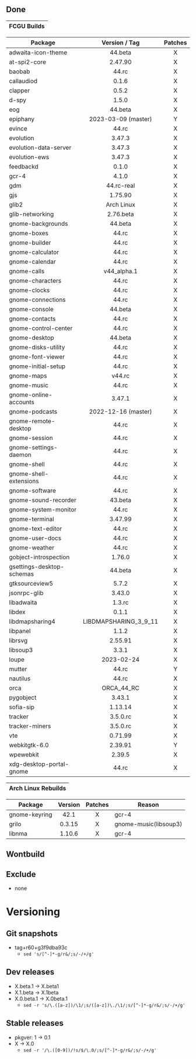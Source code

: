 ## Done
|  FCGU Builds  |
|:-------------:|

| Package                   |  Version / Tag  | Patches |
|---------------------------|:---------------:|:-------:|
| adwaita-icon-theme        | 44.beta         |    X    |
| at-spi2-core              | 2.47.90         |    X    |
| baobab                    | 44.rc           |    X    |
| callaudiod                | 0.1.6           |    X    |
| clapper                   | 0.5.2           |    X    |
| d-spy                     | 1.5.0           |    X    |
| eog                       | 44.beta         |    X    |
| epiphany                  | 2023-03-09 (master)|    Y    |
| evince                    | 44.rc           |    X    |
| evolution                 | 3.47.3          |    X    |
| evolution-data-server     | 3.47.3          |    X    |
| evolution-ews             | 3.47.3          |    X    |
| feedbackd                 | 0.1.0           |    X    |
| gcr-4                     | 4.1.0           |    X    |
| gdm                       | 44.rc-real      |    X    |
| gjs                       | 1.75.90         |    X    |
| glib2                     | Arch Linux      |    X    |
| glib-networking           | 2.76.beta       |    X    |
| gnome-backgrounds         | 44.beta         |    X    |
| gnome-boxes               | 44.rc           |    X    |
| gnome-builder             | 44.rc           |    X    |
| gnome-calculator          | 44.rc           |    X    |
| gnome-calendar            | 44.rc           |    X    |
| gnome-calls               | v44_alpha.1     |    X    |
| gnome-characters          | 44.rc           |    X    |
| gnome-clocks              | 44.rc           |    X    |
| gnome-connections         | 44.rc           |    X    |
| gnome-console             | 44.beta         |    X    |
| gnome-contacts            | 44.rc           |    X    |
| gnome-control-center      | 44.rc           |    X    |
| gnome-desktop             | 44.beta         |    X    |
| gnome-disks-utility       | 44.rc           |    X    |
| gnome-font-viewer         | 44.rc           |    X    |
| gnome-initial-setup       | 44.rc           |    X    |
| gnome-maps                | v44.rc          |    X    |
| gnome-music               | 44.rc           |    X    |
| gnome-online-accounts     | 3.47.1          |    X    |
| gnome-podcasts            | 2022-12-16 (master)|    X    |
| gnome-remote-desktop      | 44.rc           |    X    |
| gnome-session             | 44.rc           |    X    |
| gnome-settings-daemon     | 44.rc           |    X    |
| gnome-shell               | 44.rc           |    X    |
| gnome-shell-extensions    | 44.rc           |    X    |
| gnome-software            | 44.rc           |    X    |
| gnome-sound-recorder      | 43.beta         |    X    |
| gnome-system-monitor      | 44.rc           |    X    |
| gnome-terminal            | 3.47.99         |    X    |
| gnome-text-editor         | 44.rc           |    X    |
| gnome-user-docs           | 44.rc           |    X    |
| gnome-weather             | 44.rc           |    X    |
| gobject-introspection     | 1.76.0          |    X    |
| gsettings-desktop-schemas | 44.beta         |    X    |
| gtksourceview5            | 5.7.2           |    X    |
| jsonrpc-glib              | 3.43.0          |    X    |
| libadwaita                | 1.3.rc          |    X    |
| libdex                    | 0.1.1           |    X    |
| libdmapsharing4           | LIBDMAPSHARING_3_9_11|    X    |
| libpanel                  | 1.1.2           |    X    |
| librsvg                   | 2.55.91         |    X    |
| libsoup3                  | 3.3.1           |    X    |
| loupe                     | 2023-02-24      |    X    |
| mutter                    | 44.rc           |    Y    |
| nautilus                  | 44.rc           |    X    |
| orca                      | ORCA_44_RC      |    X    |
| pygobject                 | 3.43.1          |    X    |
| sofia-sip                 | 1.13.14         |    X    |
| tracker                   | 3.5.0.rc        |    X    |
| tracker-miners            | 3.5.0.rc        |    X    |
| vte                       | 0.71.99         |    X    |
| webkitgtk-6.0             | 2.39.91         |    Y    |
| wpewebkit                 | 2.39.5          |    X    |
| xdg-desktop-portal-gnome  | 44.rc           |    X    |


|  Arch Linux Rebuilds  |
|:---------------------:|

| Package       |  Version  | Patches | Reason |
|---------------|:---------:|:-------:|--------|
| gnome-keyring | 42.1      |    X    | gcr-4  |
| grilo         | 0.3.15    |    X    | gnome-music(libsoup3) |
| libnma        | 1.10.6    |    X    | gcr-4  |



## Wontbuild

## Exclude
- none

# Versioning
## Git snapshots
* tag+r60+g3f9dba93c
  * `sed 's/[^-]*-g/r&/;s/-/+/g'`

## Dev releases
* X.beta.1 -> X.beta1
* X.1.beta -> X.1beta
* X.0.beta.1 -> X.0beta.1
  * `sed -r 's/\.([a-z])/\1/;s/([a-z])\./\1/;s/[^-]*-g/r&/;s/-/+/g'`

## Stable releases
* pkgver: 1 -> 0.1
* X -> X.0
  * `sed -r '/\.([0-9])/!s/$/\.0/;s/[^-]*-g/r&/;s/-/+/g'`